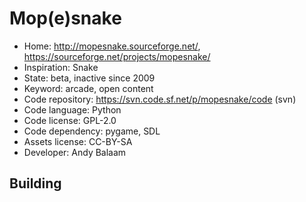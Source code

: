 # Mop(e)snake

- Home: http://mopesnake.sourceforge.net/, https://sourceforge.net/projects/mopesnake/
- Inspiration: Snake
- State: beta, inactive since 2009
- Keyword: arcade, open content
- Code repository: https://svn.code.sf.net/p/mopesnake/code (svn)
- Code language: Python
- Code license: GPL-2.0
- Code dependency: pygame, SDL
- Assets license: CC-BY-SA
- Developer: Andy Balaam

## Building
